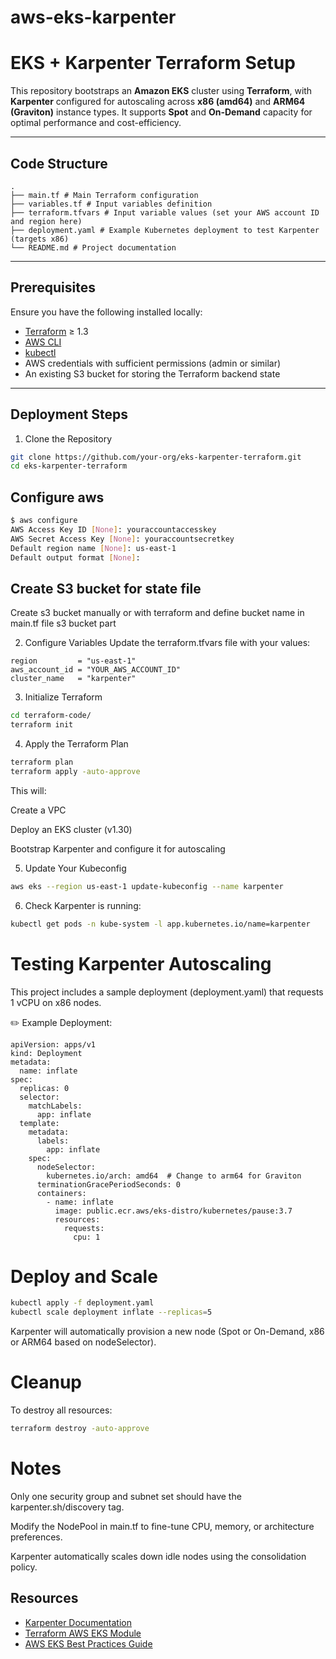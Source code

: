 # aws-eks-karpenter

# EKS + Karpenter Terraform Setup

This repository bootstraps an **Amazon EKS** cluster using **Terraform**, with **Karpenter** configured for autoscaling across **x86 (amd64)** and **ARM64 (Graviton)** instance types. It supports **Spot** and **On-Demand** capacity for optimal performance and cost-efficiency.

---

## Code Structure
```
. 
├── main.tf # Main Terraform configuration 
├── variables.tf # Input variables definition 
├── terraform.tfvars # Input variable values (set your AWS account ID and region here) 
├── deployment.yaml # Example Kubernetes deployment to test Karpenter (targets x86) 
└── README.md # Project documentation
```

---

## Prerequisites

Ensure you have the following installed locally:
- [Terraform](https://developer.hashicorp.com/terraform/downloads) ≥ 1.3
- [AWS CLI](https://docs.aws.amazon.com/cli/latest/userguide/install-cliv2.html)
- [kubectl](https://kubernetes.io/docs/tasks/tools/)
- AWS credentials with sufficient permissions (admin or similar)
- An existing S3 bucket for storing the Terraform backend state

---

## Deployment Steps

1. Clone the Repository

```bash
git clone https://github.com/your-org/eks-karpenter-terraform.git
cd eks-karpenter-terraform
```
## Configure aws

```bash
$ aws configure
AWS Access Key ID [None]: youraccountaccesskey
AWS Secret Access Key [None]: youraccountsecretkey
Default region name [None]: us-east-1
Default output format [None]:
```

## Create S3 bucket for state file

Create s3 bucket manually or with terraform and define bucket name in main.tf file s3 bucket part




2. Configure Variables
Update the terraform.tfvars file with your values:

```
region         = "us-east-1"
aws_account_id = "YOUR_AWS_ACCOUNT_ID"
cluster_name   = "karpenter"
```



3. Initialize Terraform

```bash
cd terraform-code/
terraform init
```
4. Apply the Terraform Plan

```bash
terraform plan
terraform apply -auto-approve
```
This will:

Create a VPC

Deploy an EKS cluster (v1.30)

Bootstrap Karpenter and configure it for autoscaling

5. Update Your Kubeconfig

```bash
aws eks --region us-east-1 update-kubeconfig --name karpenter
```
6. Check Karpenter is running:

```bash
kubectl get pods -n kube-system -l app.kubernetes.io/name=karpenter
```
# Testing Karpenter Autoscaling
This project includes a sample deployment (deployment.yaml) that requests 1 vCPU on x86 nodes.

✏️ Example Deployment:

```
apiVersion: apps/v1
kind: Deployment
metadata:
  name: inflate
spec:
  replicas: 0
  selector:
    matchLabels:
      app: inflate
  template:
    metadata:
      labels:
        app: inflate
    spec:
      nodeSelector:
        kubernetes.io/arch: amd64  # Change to arm64 for Graviton
      terminationGracePeriodSeconds: 0
      containers:
        - name: inflate
          image: public.ecr.aws/eks-distro/kubernetes/pause:3.7
          resources:
            requests:
              cpu: 1
```


# Deploy and Scale

```bash
kubectl apply -f deployment.yaml
kubectl scale deployment inflate --replicas=5
```

Karpenter will automatically provision a new node (Spot or On-Demand, x86 or ARM64 based on nodeSelector).

# Cleanup
To destroy all resources:

```bash
terraform destroy -auto-approve
```

# Notes
Only one security group and subnet set should have the karpenter.sh/discovery tag.

Modify the NodePool in main.tf to fine-tune CPU, memory, or architecture preferences.

Karpenter automatically scales down idle nodes using the consolidation policy.


## Resources

-  [Karpenter Documentation](https://karpenter.sh/docs/)
-  [Terraform AWS EKS Module](https://github.com/terraform-aws-modules/terraform-aws-eks)
-  [AWS EKS Best Practices Guide](https://aws.github.io/aws-eks-best-practices/)
